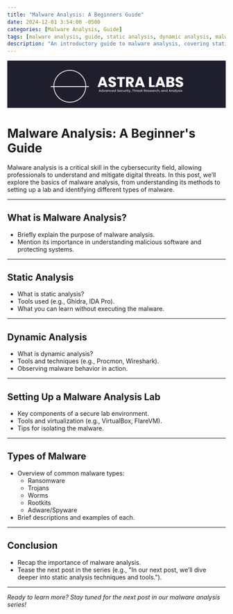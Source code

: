```yaml
---
title: "Malware Analysis: A Beginners Guide"
date: 2024-12-01 3:54:00 -0500
categories: [Malware Analysis, Guide]
tags: [malware analysis, guide, static analysis, dynamic analysis, malware analysis lab, malware ecosystem]
description: "An introductory guide to malware analysis, covering static and dynamic analysis, lab setup, and types of malware."
---
```

![ASTRA Labs Logo](/assets/pictures/horizontalLogo.jpeg)
# Malware Analysis: A Beginner's Guide

Malware analysis is a critical skill in the cybersecurity field, allowing professionals to understand and mitigate digital threats. In this post, we’ll explore the basics of malware analysis, from understanding its methods to setting up a lab and identifying different types of malware.

---

## **What is Malware Analysis?**
- Briefly explain the purpose of malware analysis.
- Mention its importance in understanding malicious software and protecting systems.

---

## **Static Analysis**
- What is static analysis?
- Tools used (e.g., Ghidra, IDA Pro).
- What you can learn without executing the malware.

---

## **Dynamic Analysis**
- What is dynamic analysis?
- Tools and techniques (e.g., Procmon, Wireshark).
- Observing malware behavior in action.

---

## **Setting Up a Malware Analysis Lab**
- Key components of a secure lab environment.
- Tools and virtualization (e.g., VirtualBox, FlareVM).
- Tips for isolating the malware.

---

## **Types of Malware**
- Overview of common malware types:
  - Ransomware
  - Trojans
  - Worms
  - Rootkits
  - Adware/Spyware
- Brief descriptions and examples of each.

---

## **Conclusion**
- Recap the importance of malware analysis.
- Tease the next post in the series (e.g., "In our next post, we’ll dive deeper into static analysis techniques and tools.").

---

*Ready to learn more? Stay tuned for the next post in our malware analysis series!*
